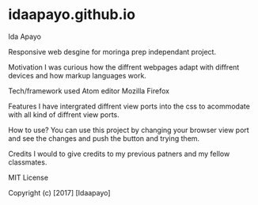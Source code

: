 # idaapayo.github.io
Ida Apayo

Responsive web desgine for moringa prep independant project.

Motivation 
I was curious how the diffrent webpages adapt with diffrent devices and how 
markup languages work.

Tech/framework used
Atom editor
Mozilla Firefox

Features
I have intergrated diffrent view ports into the css to acommodate with all kind of 
diffrent view ports.

How to use?
You can use this project by changing your browser view port and see the changes and 
push the button and trying them.

Credits
I would to give credits to my previous patners and my fellow classmates.

MIT License

Copyright (c) [2017] [Idaapayo]


